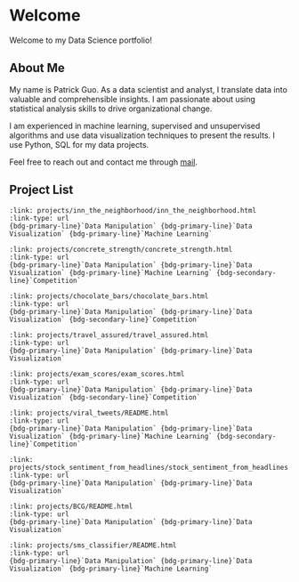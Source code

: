 # Welcome

Welcome to my Data Science portfolio!

## About Me

My name is Patrick Guo. As a data scientist and analyst, I translate data into valuable and comprehensible insights. I am passionate about using statistical analysis skills to drive organizational change.

I am experienced in machine learning, supervised and unsupervised algorithms and use data visualization techniques to present the results. I use Python, SQL for my data projects.

Feel free to reach out and contact me through [mail](mailto:shpatrickguo@gmail.com).

## Project List

````{card} Inn the Neighborhood - Rental Price Prediction
:link: projects/inn_the_neighborhood/inn_the_neighborhood.html
:link-type: url
{bdg-primary-line}`Data Manipulation` {bdg-primary-line}`Data Visualization` {bdg-primary-line}`Machine Learning`
````

````{card} Predict Concrete Strength
:link: projects/concrete_strength/concrete_strength.html
:link-type: url
{bdg-primary-line}`Data Manipulation` {bdg-primary-line}`Data Visualization` {bdg-primary-line}`Machine Learning` {bdg-secondary-line}`Competition`
````

````{card} Finding the best chocolate bars
:link: projects/chocolate_bars/chocolate_bars.html
:link-type: url
{bdg-primary-line}`Data Manipulation` {bdg-primary-line}`Data Visualization` {bdg-secondary-line}`Competition`
````

````{card} Travel Assured - Travel Insurance Analysis
:link: projects/travel_assured/travel_assured.html
:link-type: url
{bdg-primary-line}`Data Manipulation` {bdg-primary-line}`Data Visualization`
````

````{card} Do test preparation courses help you prepare for exams?
:link: projects/exam_scores/exam_scores.html
:link-type: url
{bdg-primary-line}`Data Manipulation` {bdg-primary-line}`Data Visualization` {bdg-secondary-line}`Competition`
````

````{card} Viral Tweets Prediction Challenge
:link: projects/viral_tweets/README.html
:link-type: url
{bdg-primary-line}`Data Manipulation` {bdg-primary-line}`Data Visualization` {bdg-primary-line}`Machine Learning` {bdg-secondary-line}`Competition`
````

````{card} Stock Sentiment Analysis from News Headlines
:link: projects/stock_sentiment_from_headlines/stock_sentiment_from_headlines.html
:link-type: url
{bdg-primary-line}`Data Manipulation` {bdg-primary-line}`Data Visualization`
````

````{card} PowerCo - Is Churn driven by price sensitivity?
:link: projects/BCG/README.html
:link-type: url
{bdg-primary-line}`Data Manipulation` {bdg-primary-line}`Data Visualization`
````

````{card} Neural Network SMS Text Classifier
:link: projects/sms_classifier/README.html
:link-type: url
{bdg-primary-line}`Data Manipulation` {bdg-primary-line}`Data Visualization` {bdg-primary-line}`Machine Learning`
````
